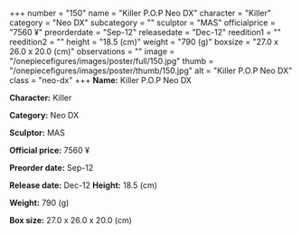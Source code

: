 +++
number = "150"
name = "Killer P.O.P Neo DX"
character = "Killer"
category = "Neo DX"
subcategory = ""
sculptor = "MAS"
officialprice = "7560 ¥"
preorderdate = "Sep-12"
releasedate = "Dec-12"
reedition1 = ""
reedition2 = ""
height = "18.5 (cm)"
weight = "790 (g)"
boxsize = "27.0 x 26.0 x 20.0 (cm)"
observations = ""
image = "/onepiecefigures/images/poster/full/150.jpg"
thumb = "/onepiecefigures/images/poster/thumb/150.jpg"
alt = "Killer P.O.P Neo DX"
class = "neo-dx"
+++
**Name:** Killer P.O.P Neo DX

**Character:** Killer

**Category:** Neo DX 

**Sculptor:** MAS

**Official price:** 7560 ¥

**Preorder date:** Sep-12

**Release date:** Dec-12
**Height:** 18.5 (cm)

**Weight:** 790 (g)

**Box size:** 27.0 x 26.0 x 20.0 (cm)

